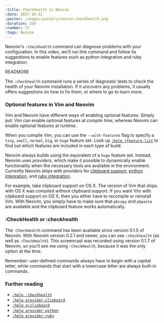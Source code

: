 ```yaml
---
:title: CheckHealth in Neovim
:date: 2017-10-31
:poster: /images/posters/neovim-checkhealth.png
:duration: 319
:number: 72
:tags: Neovim
---
```


Neovim's `:checkhealth` command can diagnose problems with your configuration.
In this video, we'll run this command and follow its suggestions to enable features such as python integration and ruby integration.

READMORE

The `:checkhealth` command runs a series of diagnostic tests to check the health of your Neovim installation.
If it uncovers any problems, it usually offers suggestions on how to fix them, or where to go to learn more.

### Optional features in Vim and Neovim

Vim and Neovim have different ways of enabling optional features.
Simply put: Vim can enable optional features at *compile time*, whereas Neovim can enable optional features at *runtime*.

When you compile Vim, you can use the `--with-features` flag to specify a `tiny`, `small`, `normal`, `big`, or `huge` feature set.
Look up [`:help +feature-list`][feature-list] to find out which features are included in each type of build.

Neovim always builds using the equivalent of a `huge` feature set.
Instead, Neovim uses *providers*, which make it possible to dynamically enable functionality when the necessary tools are available in the environment.
Currently Neovim ships with providers for [clipboard support][clipboard], [python integration][python], and [ruby integration][ruby].

For example, take clipboard support on OS X.
The version of Vim that ships with OS X was compiled without clipboard support.
If you want Vim with clipboard support on OS X, then you either have to recompile or reinstall Vim.
With Neovim, you simply have to make sure that `pbcopy` and `pbpaste` are available and the clipboard feature works automatically.

### :CheckHealth or :checkhealth

The `:CheckHealth` command has been available since version 0.1.5 of Neovim.
With Neovim version 0.2.1 and newer, you can use `:checkhealth` (as well as `:CheckHealth`). This screencast was recorded using version 0.1.7 of Neovim, so you'll see me using `:CheckHealth`, because it was the only option at the time.

Remember: user-defined commands always have to begin with a capital letter, while commands that start with a lowercase letter are always built-in commands.

### Further reading

* [`:help :checkhealth`](https://neovim.io/doc/user/pi_health.html#%3Acheckhealth)
* [`:help provider-clipboard`][clipboard]
* [`:help g:clipboard`][g:clipboard]
* [`:help provider-python`][python]
* [`:help provider-ruby`][ruby]

[clipboard]: https://neovim.io/doc/user/provider.html#provider-clipboard
[g:clipboard]: https://neovim.io/doc/user/provider.html#g%3Aclipboard
[python]: https://neovim.io/doc/user/provider.html#provider-python
[ruby]: https://neovim.io/doc/user/provider.html#provider-ruby
[feature-list]: http://vimhelp.appspot.com/various.txt.html#%2Bfeature-list
